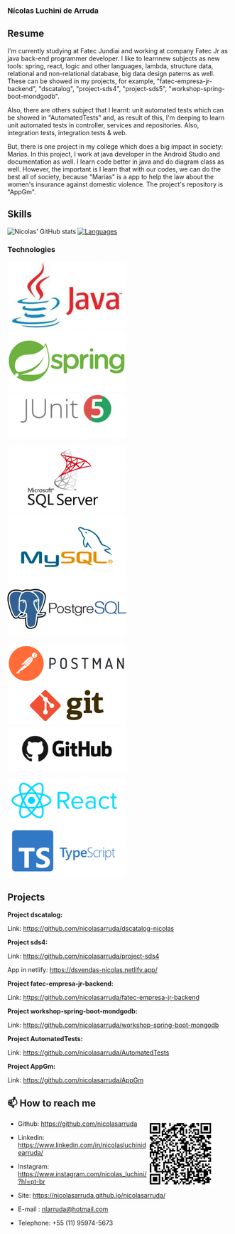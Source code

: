 ### Nícolas Luchini de Arruda

## Resume

I'm currently studying at Fatec Jundiai and working at company Fatec Jr as java back-end programmer
developer. I like to learnnew subjects as new tools: spring, react, logic and other languages, lambda,
structure data, relational and non-relational database, big data design paterns as well. These can be
showed in my projects, for example, "fatec-empresa-jr-backend", "dscatalog", "project-sds4", 
"project-sds5", "workshop-spring-boot-mondgodb". 

Also, there are others subject that I learnt: 
unit automated tests which can be showed in "AutomatedTests" and, as result of this, 
I'm deeping to learn unit automated tests in controller, services and repositories. Also, integration tests,
integration tests & web.

But, there is one project in my college which does a big impact in society: Marias. In this project,
I work at java developer in the Android Studio and documentation as well. I learn code better in java 
and do diagram class as well. However, the important is I learn that with our codes, we can do the 
best all of society, because "Marias" is a app to help the law about the women's insurance against 
domestic violence. The project's repository is "AppGm".

## Skills

![Nicolas' GitHub stats](https://github-readme-stats.vercel.app/api?username=nicolasarruda&show_icons=true&theme=vue) [![Languages](https://github-readme-stats.vercel.app/api/top-langs/?username=nicolasarruda&layout=compact&hide=jupyter-notebook,hack&card_width=250)](https://github.com/anuraghazra/github-readme-stats)

### Technologies

![java](Images/java.png) ![spring](Images/spring.png) ![junit](Images/junit.png)  

![sqlserver](Images/sqlserver.png) ![mysql](Images/mysql.png) ![postgresql](Images/postgresql.png)

![postman](Images/postman.png) ![git](Images/git.png) ![github](Images/github.png)

![react](Images/react.png) ![typescript](Images/typescript.png)
 

## Projects

__Project dscatalog:__

Link: <a href="https://github.com/nicolasarruda/dscatalog-nicolas">https://github.com/nicolasarruda/dscatalog-nicolas</a>

__Project sds4:__

Link: <a href="https://github.com/nicolasarruda/project-sds4">https://github.com/nicolasarruda/project-sds4</a>

App in netlify: <a href="https://dsvendas-nicolas.netlify.app/">https://dsvendas-nicolas.netlify.app/</a>

__Project fatec-empresa-jr-backend:__

Link:  <a href="https://github.com/nicolasarruda/fatec-empresa-jr-backend">https://github.com/nicolasarruda/fatec-empresa-jr-backend</a>

__Project workshop-spring-boot-mondgodb:__

Link: <a href="https://github.com/nicolasarruda/workshop-spring-boot-mongodb">https://github.com/nicolasarruda/workshop-spring-boot-mongodb</a>

__Project AutomatedTests:__

Link: <a href="https://github.com/nicolasarruda/AutomatedTests">https://github.com/nicolasarruda/AutomatedTests</a>

__Project AppGm:__

Link: <a href="https://github.com/nicolasarruda/AppGm">https://github.com/nicolasarruda/AppGm</a>

## 📫 How to reach me 



 <div align="right">
 <figure><img align="right" src="/Images/portfolio.png" alt=""></figure>
 </div>


- Github: <a href="https://github.com/nicolasarruda">https://github.com/nicolasarruda</a> 
- Linkedin: <a href="https://www.linkedin.com/in/nicolasluchinidearruda/">https://www.linkedin.com/in/nicolasluchinidearruda/</a>
- Instagram: <a href="https://www.instagram.com/nicolas_luchini/?hl=pt-br">https://www.instagram.com/nicolas_luchini/?hl=pt-br</a>        
- Site: <a href="https://nicolasarruda.github.io/nicolasarruda/">https://nicolasarruda.github.io/nicolasarruda/</a>

- E-mail : nlarruda@hotmail.com
- Telephone: +55 (11) 95974-5673
